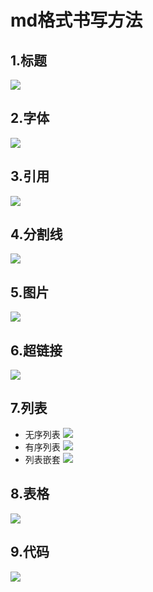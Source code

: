 # md格式书写方法
## 1.标题
![](image/标题.png)
## 2.字体
![](image/字体.png)
## 3.引用
![](image/引用.png)
## 4.分割线
![](image/分割线.png)
## 5.图片
![](image/图片.png)
## 6.超链接
![](image/超链接.png)
## 7.列表
* 无序列表
![](image/列表.png)
* 有序列表
![](image/有序列表.png)
* 列表嵌套
![](image/列表嵌套.png)
## 8.表格
![](image/表格.png)
## 9.代码
![](image/代码.png)
